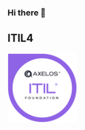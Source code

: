 ### Hi there 👋

 
<h2>ITIL4</h2>
<a href='https://drive.google.com/file/d/19EGwddqs2lKEpAF7lzf1AGu2fBZ40rf2/view' title='ITIL4 Certificate'><img src='/wp-content/uploads/certifications/itil/itil4.png' width='140' alt='' srcorg=''/></a>

<!--
**umarshodi/UmarShodi** is a ✨ _special_ ✨ repository because its `README.md` (this file) appears on your GitHub profile.

Here are some ideas to get you started:

- 🔭 I’m currently working on ...
- 🌱 I’m currently learning ...
- 👯 I’m looking to collaborate on ...
- 🤔 I’m looking for help with ...
- 💬 Ask me about ...
- 📫 How to reach me: ...
- 😄 Pronouns: ...
- ⚡ Fun fact: ...
-->
